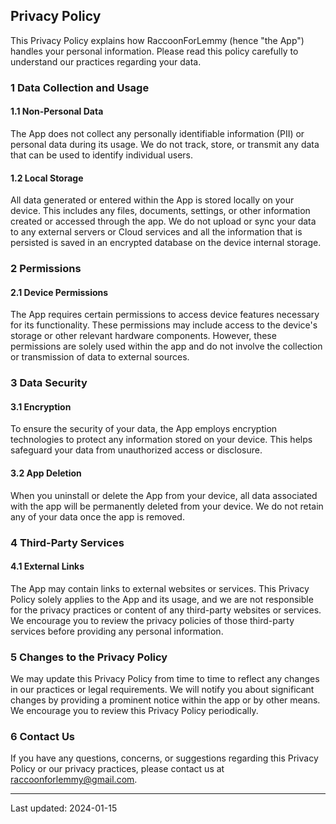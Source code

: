 ## Privacy Policy

This Privacy Policy explains how RaccoonForLemmy (hence "the App") handles your personal
information. Please read this policy carefully to understand our practices regarding your data.

### 1 Data Collection and Usage

#### 1.1 Non-Personal Data

The App does not collect any personally identifiable information (PII) or personal data during its
usage. We do not track, store, or transmit any data that can be used to identify individual users.

#### 1.2 Local Storage

All data generated or entered within the App is stored locally on your device. This includes any
files, documents, settings, or other information created or accessed through the app. We do not
upload or sync your data to any external servers or Cloud services and all the information that is
persisted is saved in an encrypted database on the device internal storage.

### 2 Permissions

#### 2.1 Device Permissions

The App requires certain permissions to access device features necessary for its functionality.
These permissions may include access to the device's storage or other relevant hardware components.
However, these permissions are solely used within the app and do not involve the collection or
transmission of data to external sources.

### 3 Data Security

#### 3.1 Encryption

To ensure the security of your data, the App employs encryption technologies to protect any
information stored on your device. This helps safeguard your data from unauthorized access or
disclosure.

#### 3.2 App Deletion

When you uninstall or delete the App from your device, all data associated with the app will be
permanently deleted from your device. We do not retain any of your data once the app is removed.

### 4 Third-Party Services

#### 4.1 External Links

The App may contain links to external websites or services. This Privacy Policy solely applies to
the App and its usage, and we are not responsible for the privacy practices or content of any
third-party websites or services. We encourage you to review the privacy policies of those
third-party services before providing any personal information.

### 5 Changes to the Privacy Policy

We may update this Privacy Policy from time to time to reflect any changes in our practices or legal
requirements. We will notify you about significant changes by providing a prominent notice within
the app or by other means. We encourage you to review this Privacy Policy periodically.

### 6 Contact Us

If you have any questions, concerns, or suggestions regarding this Privacy Policy or our privacy
practices, please contact us at raccoonforlemmy@gmail.com.

--- 

Last updated: 2024-01-15